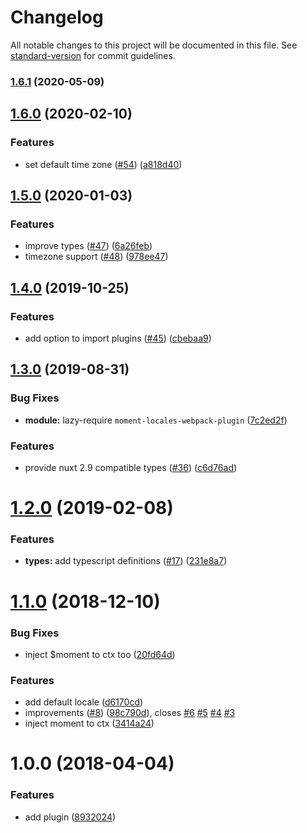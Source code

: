 # Changelog

All notable changes to this project will be documented in this file. See [standard-version](https://github.com/conventional-changelog/standard-version) for commit guidelines.

### [1.6.1](https://github.com/nuxt-community/moment-module/compare/v1.6.0...v1.6.1) (2020-05-09)

## [1.6.0](https://github.com/nuxt-community/moment-module/compare/v1.5.0...v1.6.0) (2020-02-10)


### Features

* set default time zone ([#54](https://github.com/nuxt-community/moment-module/issues/54)) ([a818d40](https://github.com/nuxt-community/moment-module/commit/a818d40e005f349de5d47ba6d61546918f1ac7c4))

## [1.5.0](https://github.com/nuxt-community/moment-module/compare/v1.4.0...v1.5.0) (2020-01-03)


### Features

* improve types ([#47](https://github.com/nuxt-community/moment-module/issues/47)) ([6a26feb](https://github.com/nuxt-community/moment-module/commit/6a26feb))
* timezone support ([#48](https://github.com/nuxt-community/moment-module/issues/48)) ([978ee47](https://github.com/nuxt-community/moment-module/commit/978ee47))

## [1.4.0](https://github.com/nuxt-community/moment-module/compare/v1.3.0...v1.4.0) (2019-10-25)


### Features

* add option to import plugins ([#45](https://github.com/nuxt-community/moment-module/issues/45)) ([cbebaa9](https://github.com/nuxt-community/moment-module/commit/cbebaa9))

## [1.3.0](https://github.com/nuxt-community/moment-module/compare/v1.2.0...v1.3.0) (2019-08-31)


### Bug Fixes

* **module:** lazy-require `moment-locales-webpack-plugin` ([7c2ed2f](https://github.com/nuxt-community/moment-module/commit/7c2ed2f))


### Features

* provide nuxt 2.9 compatible types ([#36](https://github.com/nuxt-community/moment-module/issues/36)) ([c6d76ad](https://github.com/nuxt-community/moment-module/commit/c6d76ad))

<a name="1.2.0"></a>
# [1.2.0](https://github.com/nuxt-community/moment-module/compare/v1.1.0...v1.2.0) (2019-02-08)


### Features

* **types:** add typescript definitions ([#17](https://github.com/nuxt-community/moment-module/issues/17)) ([231e8a7](https://github.com/nuxt-community/moment-module/commit/231e8a7))



<a name="1.1.0"></a>
# [1.1.0](https://github.com/nuxt-community/moment-module/compare/v1.0.0...v1.1.0) (2018-12-10)


### Bug Fixes

* inject $moment to ctx too ([20fd64d](https://github.com/nuxt-community/moment-module/commit/20fd64d))


### Features

* add default locale ([d6170cd](https://github.com/nuxt-community/moment-module/commit/d6170cd))
* improvements ([#8](https://github.com/nuxt-community/moment-module/issues/8)) ([98c790d](https://github.com/nuxt-community/moment-module/commit/98c790d)), closes [#6](https://github.com/nuxt-community/moment-module/issues/6) [#5](https://github.com/nuxt-community/moment-module/issues/5) [#4](https://github.com/nuxt-community/moment-module/issues/4) [#3](https://github.com/nuxt-community/moment-module/issues/3)
* inject moment to ctx ([3414a24](https://github.com/nuxt-community/moment-module/commit/3414a24))



<a name="1.0.0"></a>
# 1.0.0 (2018-04-04)


### Features

* add plugin ([8932024](https://github.com/nuxt-community/moment-module/commit/8932024))
